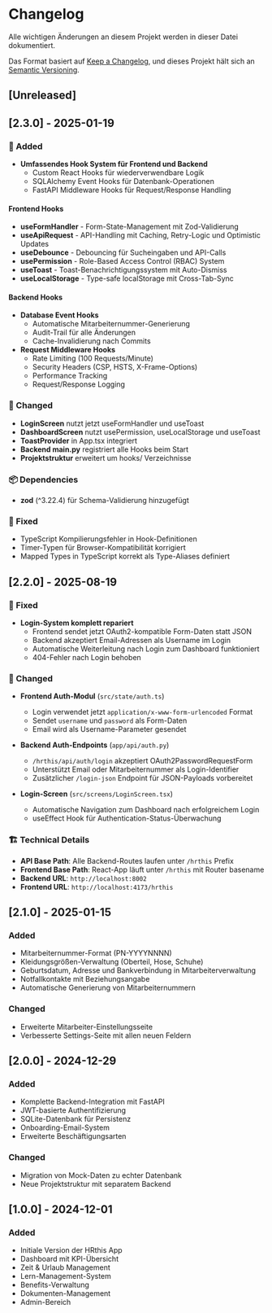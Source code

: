 # Changelog

Alle wichtigen Änderungen an diesem Projekt werden in dieser Datei dokumentiert.

Das Format basiert auf [Keep a Changelog](https://keepachangelog.com/de/1.0.0/),
und dieses Projekt hält sich an [Semantic Versioning](https://semver.org/spec/v2.0.0.html).

## [Unreleased]

## [2.3.0] - 2025-01-19

### 🎉 Added
- **Umfassendes Hook System für Frontend und Backend**
  - Custom React Hooks für wiederverwendbare Logik
  - SQLAlchemy Event Hooks für Datenbank-Operationen
  - FastAPI Middleware Hooks für Request/Response Handling

#### Frontend Hooks
- **useFormHandler** - Form-State-Management mit Zod-Validierung
- **useApiRequest** - API-Handling mit Caching, Retry-Logic und Optimistic Updates
- **useDebounce** - Debouncing für Sucheingaben und API-Calls
- **usePermission** - Role-Based Access Control (RBAC) System
- **useToast** - Toast-Benachrichtigungssystem mit Auto-Dismiss
- **useLocalStorage** - Type-safe localStorage mit Cross-Tab-Sync

#### Backend Hooks
- **Database Event Hooks**
  - Automatische Mitarbeiternummer-Generierung
  - Audit-Trail für alle Änderungen
  - Cache-Invalidierung nach Commits
- **Request Middleware Hooks**
  - Rate Limiting (100 Requests/Minute)
  - Security Headers (CSP, HSTS, X-Frame-Options)
  - Performance Tracking
  - Request/Response Logging

### 🔧 Changed
- **LoginScreen** nutzt jetzt useFormHandler und useToast
- **DashboardScreen** nutzt usePermission, useLocalStorage und useToast
- **ToastProvider** in App.tsx integriert
- **Backend main.py** registriert alle Hooks beim Start
- **Projektstruktur** erweitert um hooks/ Verzeichnisse

### 📦 Dependencies
- **zod** (^3.22.4) für Schema-Validierung hinzugefügt

### 🐛 Fixed
- TypeScript Kompilierungsfehler in Hook-Definitionen
- Timer-Typen für Browser-Kompatibilität korrigiert
- Mapped Types in TypeScript korrekt als Type-Aliases definiert

## [2.2.0] - 2025-08-19

### 🐛 Fixed
- **Login-System komplett repariert**
  - Frontend sendet jetzt OAuth2-kompatible Form-Daten statt JSON
  - Backend akzeptiert Email-Adressen als Username im Login
  - Automatische Weiterleitung nach Login zum Dashboard funktioniert
  - 404-Fehler nach Login behoben

### 🔧 Changed
- **Frontend Auth-Modul** (`src/state/auth.ts`)
  - Login verwendet jetzt `application/x-www-form-urlencoded` Format
  - Sendet `username` und `password` als Form-Daten
  - Email wird als Username-Parameter gesendet

- **Backend Auth-Endpoints** (`app/api/auth.py`)
  - `/hrthis/api/auth/login` akzeptiert OAuth2PasswordRequestForm
  - Unterstützt Email oder Mitarbeiternummer als Login-Identifier
  - Zusätzlicher `/login-json` Endpoint für JSON-Payloads vorbereitet

- **Login-Screen** (`src/screens/LoginScreen.tsx`)
  - Automatische Navigation zum Dashboard nach erfolgreichem Login
  - useEffect Hook für Authentication-Status-Überwachung

### 🏗️ Technical Details
- **API Base Path**: Alle Backend-Routes laufen unter `/hrthis` Prefix
- **Frontend Base Path**: React-App läuft unter `/hrthis` mit Router basename
- **Backend URL**: `http://localhost:8002`
- **Frontend URL**: `http://localhost:4173/hrthis`

## [2.1.0] - 2025-01-15

### Added
- Mitarbeiternummer-Format (PN-YYYYNNNN)
- Kleidungsgrößen-Verwaltung (Oberteil, Hose, Schuhe)
- Geburtsdatum, Adresse und Bankverbindung in Mitarbeiterverwaltung
- Notfallkontakte mit Beziehungsangabe
- Automatische Generierung von Mitarbeiternummern

### Changed
- Erweiterte Mitarbeiter-Einstellungsseite
- Verbesserte Settings-Seite mit allen neuen Feldern

## [2.0.0] - 2024-12-29

### Added
- Komplette Backend-Integration mit FastAPI
- JWT-basierte Authentifizierung
- SQLite-Datenbank für Persistenz
- Onboarding-Email-System
- Erweiterte Beschäftigungsarten

### Changed
- Migration von Mock-Daten zu echter Datenbank
- Neue Projektstruktur mit separatem Backend

## [1.0.0] - 2024-12-01

### Added
- Initiale Version der HRthis App
- Dashboard mit KPI-Übersicht
- Zeit & Urlaub Management
- Lern-Management-System
- Benefits-Verwaltung
- Dokumenten-Management
- Admin-Bereich